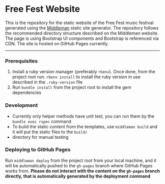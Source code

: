 # Free Fest Website  

This is the repository for the static website of the Free Fest music festival generated using the
[Middleman](https://middlemanapp.com) static site generator. The repository follows the recommended directory structure
described on the Middleman website.  
The page is using Bootstrap UI components and Bootstrap is referenced via CDN.
The site is hosted on GitHub Pages currently.

---
### Prerequisites
1. Install a ruby version manager (preferably `rbenv`). Once done, from the project root run: `rbenv install` to install
the ruby version in use described in the `.ruby-version` file
2. Run `bundle install` from the project root to install the gem dependencies

### Development
- Currently only helper methods have unit test, you can run them by the `bundle exec rspec` command
- To build the static content from the templates, use `middleman build` and it will put the static files to the `build/`
- directory for manual testing

### Deploying to GitHub Pages
Run `middleman deploy` from the project root from your local machine, and it will be automatically pushed to the `gh-pages`
branch where GitHub Pages works from. **Please do not interact with the content on the `gh-pages` branch directly, that is
automatically generated by the deployment command**
